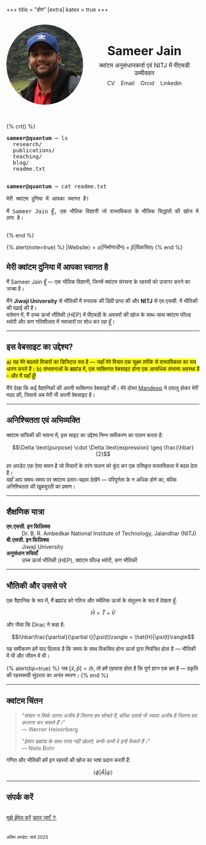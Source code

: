 +++
title = "होम"
[extra]
katex = true
+++


<div class="profile-header" style="display: flex; align-items: center; flex-wrap: wrap; gap: 1rem; margin-bottom: 2rem; padding: 1rem 0;">
  <!-- Left Container: Photo -->
  <div class="profile-photo" style="flex: 0 0 200px; text-align: center; display: flex; flex-direction: column; align-items: center; justify-content: center;">
    <img src="/assets/sam.jpg" alt="Sameer Jain" style="max-width: 100%; border-radius: 50%; border: 3px solid var(--accent-color);" />
  </div>
  <!-- Right Container: Name, Affiliation, and Links -->
  <div class="profile-info" style="flex: 1; text-align: center; display: flex; flex-direction: column; align-items: center; justify-content: center;">
    <h1 style="margin: 0; font-size: 2rem;">Sameer Jain</h1>
    <!-- Affiliation line -->
    <p style="margin: 0.5rem 0; font-size: 1rem; color: var(--text-color);">
      क्वांटम अनुसंधानकर्ता एवं NITJ में पीएचडी उम्मीदवार
    </p>
    <ul class="profile-links" style="list-style: none; padding: 0; margin: 0; display: flex; gap: 1rem; flex-wrap: wrap; justify-content: center;">
      <li>
        <a href="/assets/sameer-cv.pdf" title="Curriculum Vitae" style="text-decoration: none;">
          <i class="fa-solid fa-file"></i> CV
        </a>
      </li>
      <li>
        <a href="mailto:sameerjainofficial@gmail.com" title="Email" style="text-decoration: none;">
          <i class="fa-solid fa-envelope"></i> Email
        </a>
      </li>
      <li>
        <a href="https://orcid.org/0009-0005-4333" title="Orcid" style="text-decoration: none;">
          <i class="fa-brands fa-orcid"></i> Orcid
        </a>
      </li>
      <li>
        <a href="https://www.linkedin.com/in/sameer-jain-219215255" title="Linkedin" style="text-decoration: none;">
          <i class="fa-brands fa-linkedin"></i> Linkedin
        </a>
      </li>
    </ul>
  </div>
</div>

{% crt() %}
<div class="crt">
  <div class="terminal-content">
    <pre>
<strong>sameer@quantum ~</strong> ls  
  research/
  publications/
  teaching/
  blog/
  readme.txt

<strong>sameer@quantum ~</strong> cat readme.txt  
मेरी क्वांटम दुनिया में आपका स्वागत है!  
मैं Sameer Jain हूँ, एक भौतिक विज्ञानी जो वास्तविकता के मौलिक सिद्धांतों की खोज में लगा है।
    </pre>
  </div>
</div>
{% end %}

<!-- Profile Section with the Image Placed Separately -->


{% alert(note=true) %}
$|\text{Website}\rangle = \alpha|\text{निर्माणाधीन}\rangle + \beta|\text{विकसित}\rangle$
{% end %}

## मेरी क्वांटम दुनिया में आपका स्वागत है

मैं Sameer Jain हूँ — एक भौतिक विज्ञानी, जिनमें क्वांटम संरचना के रहस्यों को उजागर करने का जज्बा है।

मैंने **Jiwaji University** से भौतिकी में स्नातक की डिग्री प्राप्त की और **NITJ** से एम.एससी. में भौतिकी की पढ़ाई की है।  
वर्तमान में, मैं उच्च ऊर्जा भौतिकी (HEP) में पीएचडी के अवसरों की खोज के साथ-साथ क्वांटम फील्ड थ्योरी और कण गतिशीलता में नवाचारों पर शोध कर रहा हूँ।

---

## इस वेबसाइट का उद्देश्य?

<mark>
a) यह मेरे बदलते विचारों का डिजिटल रूप है — जहाँ मेरे विचार एक सूक्ष्म तरीके से वास्तविकता का रूप धारण करते हैं।
</mark>

<mark>
b) संभावनाओं के ब्रह्मांड में, एक व्यक्तिगत वेबसाइट होना एक अत्यधिक संभाव्य अवस्था है – और मैं यहाँ हूँ!
</mark>

<p class="highlight">मैंने देखा कि कई वैज्ञानिकों की अपनी व्यक्तिगत वेबसाइटें थीं। मेरे दोस्त <a href="https://mandeepairborne.github.io/">Mandeep</a> ने दयालु होकर मेरी मदद की, जिससे अब मेरी भी अपनी वेबसाइट है।</p>

---

## अनिश्चितता एवं अभिव्यक्ति

क्वांटम यांत्रिकी की भावना में, इस साइट का उद्देश्य निम्न समीकरण का पालन करता है:

$$\Delta \text{purpose} \cdot \Delta \text{expression} \geq \frac{\hbar}{2}$$

हर अपडेट एक ऐसा मापन है जो विचारों के तरंग फलन को कुंद कर एक परिष्कृत वास्तविकता में बदल देता है।  
यहाँ आप समय-समय पर क्वांटम उतार-चढ़ाव देखेंगे — परिपूर्णता के न अधिक होने का, बल्कि अनिश्चितता की खूबसूरती का प्रमाण।

---

## शैक्षणिक यात्रा

<dl>
  <dt><strong>एम.एससी. इन फिज़िक्स</strong></dt>
  <dd>Dr. B. R. Ambedkar National Institute of Technology, Jalandhar (NITJ)</dd>

  <dt><strong>बी.एससी. इन फिज़िक्स</strong></dt>
  <dd>Jiwaji University</dd>

  <dt><strong>अनुसंधान रुचियाँ</strong></dt>
  <dd>उच्च ऊर्जा भौतिकी (HEP), क्वांटम फील्ड थ्योरी, कण भौतिकी</dd>
</dl>

---

## भौतिकी और उससे परे

एक वैज्ञानिक के रूप में, मैं ब्रह्मांड को गतिज और स्थैतिक ऊर्जा के संतुलन के रूप में देखता हूँ:

$$\hat{H} = \hat{T} + \hat{V}$$

और जैसा कि Dirac ने कहा है:

$$i\hbar\frac{\partial}{\partial t}|\psi(t)\rangle = \hat{H}|\psi(t)\rangle$$

यह समीकरण हमें याद दिलाता है कि समय के साथ विकसित होना ऊर्जा द्वारा नियंत्रित होता है — भौतिकी में भी और जीवन में भी।

{% alert(tip=true) %}
जब $[\hat{x},\hat{p}] = i\hbar$, तो हमें एहसास होता है कि पूर्ण ज्ञान एक भ्रम है — प्रकृति की रहस्यमयी सुंदरता का अनंत स्मरण।
{% end %}

---

## क्वांटम चिंतन

> *"संसार न सिर्फ उतना अजीब है जितना हम सोचते हैं, बल्कि उससे भी ज्यादा अजीब है जितना हम कल्पना कर सकते हैं।"*  
> — Werner Heisenberg
>
> *"ईश्वर ब्रह्मांड के साथ पासा नहीं खेलते; कभी-कभी वे इन्हें फेंकते हैं।"*  
> — Niels Bohr

गणित और भौतिकी हमें इन रहस्यों की खोज का भाषा प्रदान करती हैं:

$$\langle\phi|\hat{A}|\psi\rangle$$

---

## संपर्क करें

<div class="buttons" style="margin: 2rem 0;">
  <a class="colored external" href="mailto:sameerjainofficial@gmail.com">मुझे ईमेल करें</a>
  <a href="#top">ऊपर जाएँ &#8593;</a>
</div>

<small>अंतिम अपडेट: मार्च 2025</small>